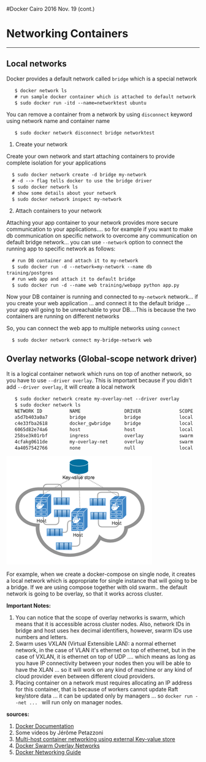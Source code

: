 #Docker Cairo 2016 Nov. 19 (cont.)


# Networking Containers
-------------------------

## Local networks

Docker provides a default network called `bridge` which is a special network

       $ docker network ls
       # run sample docker container which is attached to default network
       $ sudo docker run -itd --name=networktest ubuntu

You can remove a container from a network by using `disconnect` keyword using network name and container name
        
       $ sudo docker network disconnect bridge networktest        

1. Create your network

Create your own network and start attaching containers to provide complete isolation for your applications

      $ sudo docker network create -d bridge my-network
      # -d --> flag tells docker to use the bridge driver 
      $ sudo docker network ls
      # show some details about your network
      $ sudo docker network inspect my-network

2. Attach containers to your network

Attaching your app container to your network provides more secure communication to your applications.... so for example if
you want to make db communication on specific network to overcome any communication on default bridge network... you can use 
`--network` option to connect the running app to specific network as follows:
      
      # run DB container and attach it to my-network
      $ sudo docker run -d --network=my-network --name db training/postgres 
      # run web app and attach it to default bridge
      $ sudo docker run -d --name web training/webapp python app.py
      
Now your DB container is running and connected to `my-network` network... if you create your web application ... and connect it to the default bridge ... your app will going to be unreachable to your DB....This is because the two containers are running on different networks

So, you can connect the web app to multiple networks using `connect`

      $ sudo docker network connect my-bridge-network web


## Overlay networks (Global-scope network driver)

It is a logical container network which runs on top of another network, so you have to use `--driver overlay`. This is important 
because if you didn't add `--driver overlay`, it will create a local network
  
       $ sudo docker network create my-overlay-net --driver overlay
       $ sudo docker network ls 
       NETWORK ID          NAME                DRIVER              SCOPE
       a5d7b403a0a7        bridge              bridge              local               
       c4e33fba2618        docker_gwbridge     bridge              local               
       6065d82e74a6        host                host                local               
       258se3k01rbf        ingress             overlay             swarm               
       4cfakg0611de        my-overlay-net      overlay             swarm               
       4a4057542766        none                null                local

 
 ![Alt text](images/overlay-network-final.png "Overlay network based on key-value store")


For example, when we create a docker-compose on single node, it creates a local network which is appropriate for single instance that will going to be a bridge. If we are using compose together with old swarm.. the default network is going to be overlay, so that it works across cluster.

**Important Notes:**

1. You can notice that the scope of overlay networks is swarm, which means that it is accessible across cluster nodes. Also, network IDs in bridge and host uses hex decimal identifiers, however, swarm IDs use numbers and letters.
2. Swarm uses VXLAN (Virtual Extensible LAN): a normal ethernet network, in the case of VLAN it's ethernet on top of ethernet, but in the case of VXLAN, it is ethernet on top of UDP .... which means as long as you have IP connectivity between your nodes then you will be able to have the XLAN ... so it will work on any kind of machine or any kind of cloud provider even between different cloud providers.
3. Placing container on a network must requires allocating an IP address for this container, that is because of workers cannot update Raft key/store data ... it can be updated only by managers ... so `docker run --net ... ` will run only on manager nodes.


**sources:**

1. [Docker Documentation](https://docs.docker.com/engine/tutorials/networkingcontainers/)
2. Some videos by Jérôme Petazzoni
3. [Multi-host container networking using external Key-value store](https://docs.docker.com/engine/userguide/networking/get-started-overlay/#/step-1-set-up-a-key-value-store)
4. [Docker Swarm Overlay Networks](https://docs.docker.com/engine/userguide/networking/overlay-security-model/)
5. [Docker Networking Guide](https://docs.docker.com/engine/userguide/networking/)
